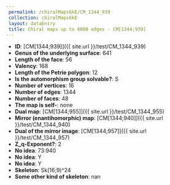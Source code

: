 ```yaml
--- 
 permalink: /chiralMaps6kE/CM_1344_939 
 collection: chiralMaps6kE
 layout: dataEntry
 title: Chiral maps up to 6000 edges - CM[1344;939]
---
```


- **ID**: [CM[1344;939]]({{ site.url }}/test/CM_1344_939)
- **Genus of the underlying surface**: 641
- **Length of the face**: 56
- **Valency**: 168
- **Length of the Petrie polygon**: 12
- **Is the automorphism group solvable?**: S
- **Number of vertices**: 16
- **Number of edges**: 1344
- **Number of faces**: 48
- **The map is self-**: none
- **Dual map**: [CM[1344;955]]({{ site.url }}/test/CM_1344_955)
- **Mirror (enantihomorphic) map**: [CM[1344;940]]({{ site.url }}/test/CM_1344_940)
- **Dual of the mirror image**: [CM[1344;957]]({{ site.url }}/test/CM_1344_957)
- **Z_q-Exponent?**: 2
- **No idea**:  73:940
- **No idea**: Y
- **No idea**: Y
- **Skeleton**: Sk(16;9)^24
- **Some other kind of skeleton**: nan
